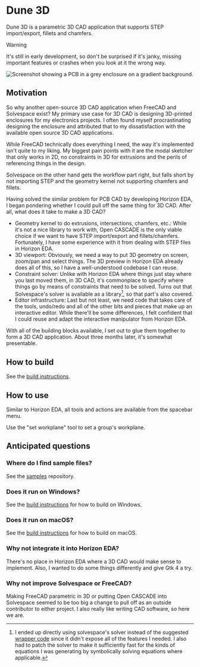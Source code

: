 # Dune 3D

Dune 3D is a parametric 3D CAD application that supports STEP import/export, fillets and chamfers.

> [!WARNING]
> It's still in early development, so don't be surprised if it's janky, missing important features or crashes when you look at it the wrong way.

![Screenshot showing a PCB in a grey enclosure on a gradient background.](screenshot.png)

## Motivation

So why another open-source 3D CAD application when FreeCAD and Solvespace exist?
My primary use case for 3D CAD is designing 3D-printed enclosures for my electronics projects. I often found myself procrastinating designing the enclosure and attributed that to my dissatisfaction with the available open source 3D CAD applications.

While FreeCAD technically does everything I need, the way it's implemented isn't quite to my liking. My biggest pain points with it are the modal sketcher that only works in 2D, no constraints in 3D for extrusions and the perils of referencing things in the design.

Solvespace on the other hand gets the workflow part right, but falls short by not importing STEP and the geometry kernel not supporting chamfers and fillets.

Having solved the similar problem for PCB CAD by developing Horizon EDA, I began pondering whether I could pull off the same thing for 3D CAD. After all, what does it take to make a 3D CAD?

 - Geometry kernel to do extrusions, intersections, chamfers, etc.: While it's not a nice library to work with, Open CASCADE is the only viable choice if we want to have STEP import/export and fillets/chamfers. Fortunately, I have some experience with it from dealing with STEP files in Horizon EDA.
 - 3D viewport: Obviously, we need a way to put 3D geometry on screen, zoom/pan and select things. The 3D preview in Horizon EDA already does all of this, so I have a well-understood codebase I can reuse.
 - Constraint solver: Unlike with Horizon EDA where things just stay where you last moved them, in 3D CAD, it's commonplace to specify where things go by means of constraints that need to be solved. Turns out that Solvespace's solver is available as a library[^1], so that part's also covered.
 - Editor infrastructure: Last but not least, we need code that takes care of the tools, undo/redo and all of the other bits and pieces that make up an interactive editor. While there'll be some differences, I felt confident that I could reuse and adapt the interactive manipulator from Horizon EDA.

With all of the building blocks available, I set out to glue them together to form a 3D CAD application. About three months later, it's somewhat presentable.

[^1]: I ended up directly using solvespace's solver instead of the suggested [wrapper code](https://github.com/solvespace/solvespace/blob/master/exposed/DOC.txt) since it didn't expose all of the features I needed.
I also had to patch the solver to make it sufficiently fast for the kinds of equations I was generating by symbolically solving equations where applicable.

## How to build

See the [build instructions](doc/building.md).

## How to use

Similar to Horizon EDA, all tools and actions are available from the spacebar menu.

Use the "set workplane" tool to set a group's workplane.

## Anticipated questions

### Where do I find sample files?

See the [samples](https://github.com/dune3d/samples) repository.

### Does it run on Windows?

See the [build instructions](doc/building.md#building-on-windows) for how to build on Windows.

### Does it run on macOS?

See the [build instructions](doc/building.md#building-on-macos) for how to build on macOS.

### Why not integrate it into Horizon EDA?

There's no place in Horizon EDA where a 3D CAD would make sense to implement. Also, I wanted to do some things differently and give Gtk 4 a try.

### Why not improve Solvespace or FreeCAD?

Making FreeCAD parametric in 3D or putting Open CASCADE into Solvespace seemed to be too big a change to pull off as an outside contributor to either project. I also really like writing CAD software, so here we are.

